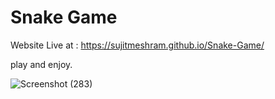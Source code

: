 # Snake Game

Website Live at : https://sujitmeshram.github.io/Snake-Game/

play and enjoy.


![Screenshot (283)](https://user-images.githubusercontent.com/71513291/210167303-db1b66a3-feba-4718-8f7c-be60cca9cc9b.png)
